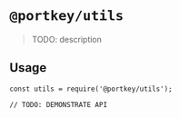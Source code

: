 # `@portkey/utils`

> TODO: description

## Usage

```
const utils = require('@portkey/utils');

// TODO: DEMONSTRATE API
```
